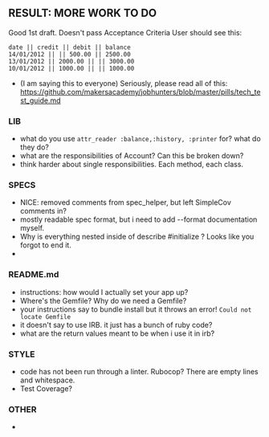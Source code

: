 ## RESULT: MORE WORK TO DO

Good 1st draft. Doesn't pass Acceptance Criteria
User should see this:
```
date || credit || debit || balance
14/01/2012 || || 500.00 || 2500.00
13/01/2012 || 2000.00 || || 3000.00
10/01/2012 || 1000.00 || || 1000.00
```

- (I am saying this to everyone) Seriously, please read all of this: https://github.com/makersacademy/jobhunters/blob/master/pills/tech_test_guide.md

### LIB
- what do you use `attr_reader :balance,:history, :printer` for? what do they do?
- what are the responsibilities of Account? Can this be broken down?
- think harder about single responsibilities. Each method, each class.

### SPECS
- NICE: removed comments from spec_helper, but left SimpleCov comments in?
- mostly readable spec format, but i need to add --format documentation myself.
- Why is everything nested inside of describe #initialize ? Looks like you forgot to end it.
-

### README.md
- instructions: how would I actually set your app up?
- Where's the Gemfile? Why do we need a Gemfile?
 - your instructions say to bundle install but it throws an error! `Could not locate Gemfile`
 - it doesn't say to use IRB. it just has a bunch of ruby code?
 - what are the return values meant to be when i use it in irb?

### STYLE
- code has not been run through a linter. Rubocop? There are empty lines and whitespace.
- Test Coverage?

### OTHER
-
